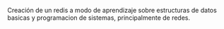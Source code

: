 Creación de un redis a modo de aprendizaje sobre estructuras de datos basicas y programacion de sistemas, principalmente de redes.
